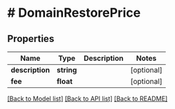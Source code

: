 # # DomainRestorePrice

## Properties

Name | Type | Description | Notes
------------ | ------------- | ------------- | -------------
**description** | **string** |  | [optional]
**fee** | **float** |  | [optional]

[[Back to Model list]](../../README.md#models) [[Back to API list]](../../README.md#endpoints) [[Back to README]](../../README.md)
